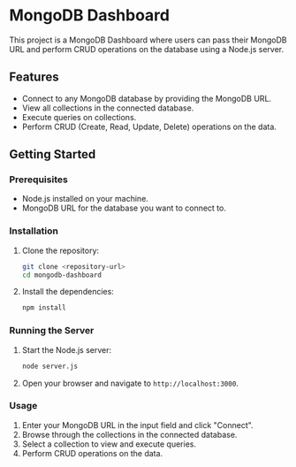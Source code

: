 # MongoDB Dashboard

This project is a MongoDB Dashboard where users can pass their MongoDB URL and perform CRUD operations on the database using a Node.js server.

## Features

- Connect to any MongoDB database by providing the MongoDB URL.
- View all collections in the connected database.
- Execute queries on collections.
- Perform CRUD (Create, Read, Update, Delete) operations on the data.

## Getting Started

### Prerequisites

- Node.js installed on your machine.
- MongoDB URL for the database you want to connect to.

### Installation

1. Clone the repository:
    ```sh
    git clone <repository-url>
    cd mongodb-dashboard
    ```

2. Install the dependencies:
    ```sh
    npm install
    ```

### Running the Server

1. Start the Node.js server:
    ```sh
    node server.js
    ```

2. Open your browser and navigate to `http://localhost:3000`.

### Usage

1. Enter your MongoDB URL in the input field and click "Connect".
2. Browse through the collections in the connected database.
3. Select a collection to view and execute queries.
4. Perform CRUD operations on the data.
